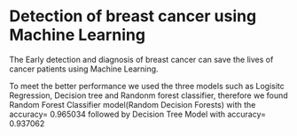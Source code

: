 # Detection of breast cancer using Machine Learning
The Early detection and diagnosis of breast cancer can save the lives of cancer patients 
using Machine Learning.

To meet the better performance we used the three models such as Logisitc Regression, Decision tree and Randonm forest classifier, therefore
we found Random Forest Classifier model(Random Decision Forests)  with the accuracy= 0.965034 followed by Decision Tree Model with accuracy= 0.937062
